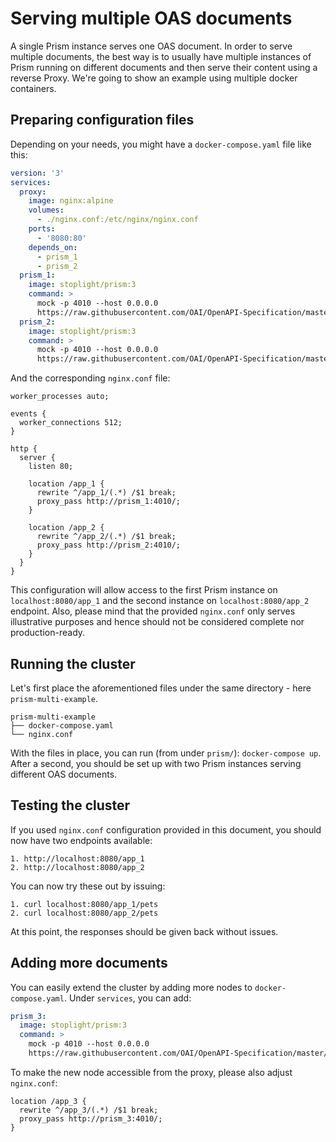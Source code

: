 # Serving multiple OAS documents

A single Prism instance serves one OAS document.
In order to serve multiple documents, the best way is to usually have multiple instances of Prism running on different documents and then serve their content using a reverse Proxy. We're going to show an example using multiple docker containers.

## Preparing configuration files

Depending on your needs, you might have a `docker-compose.yaml` file like this:

```yaml
version: '3'
services:
  proxy:
    image: nginx:alpine
    volumes:
      - ./nginx.conf:/etc/nginx/nginx.conf
    ports:
      - '8080:80'
    depends_on:
      - prism_1
      - prism_2
  prism_1:
    image: stoplight/prism:3
    command: >
      mock -p 4010 --host 0.0.0.0
      https://raw.githubusercontent.com/OAI/OpenAPI-Specification/master/examples/v2.0/yaml/petstore.yaml
  prism_2:
    image: stoplight/prism:3
    command: >
      mock -p 4010 --host 0.0.0.0
      https://raw.githubusercontent.com/OAI/OpenAPI-Specification/master/examples/v3.0/petstore.yaml
```

And the corresponding `nginx.conf` file:

```
worker_processes auto;

events {
  worker_connections 512;
}

http {
  server {
    listen 80;

    location /app_1 {
      rewrite ^/app_1/(.*) /$1 break;
      proxy_pass http://prism_1:4010/;
    }

    location /app_2 {
      rewrite ^/app_2/(.*) /$1 break;
      proxy_pass http://prism_2:4010/;
    }
  }
}
```

This configuration will allow access to the first Prism instance on `localhost:8080/app_1` and the second instance on `localhost:8080/app_2` endpoint.
Also, please mind that the provided `nginx.conf` only serves illustrative purposes and hence should not be considered complete nor production-ready.

## Running the cluster

Let's first place the aforementioned files under the same directory - here `prism-multi-example`.

```
prism-multi-example
├── docker-compose.yaml
└── nginx.conf
```

With the files in place, you can run (from under `prism/`): `docker-compose up`.
After a second, you should be set up with two Prism instances serving different OAS documents.

## Testing the cluster

If you used `nginx.conf` configuration provided in this document, you should now have two endpoints available:

```
1. http://localhost:8080/app_1
2. http://localhost:8080/app_2
```

You can now try these out by issuing:

```
1. curl localhost:8080/app_1/pets
2. curl localhost:8080/app_2/pets
```

At this point, the responses should be given back without issues.

## Adding more documents

You can easily extend the cluster by adding more nodes to `docker-compose.yaml`.
Under `services`, you can add:

```yaml
prism_3:
  image: stoplight/prism:3
  command: >
    mock -p 4010 --host 0.0.0.0
    https://raw.githubusercontent.com/OAI/OpenAPI-Specification/master/examples/v3.0/petstore.yaml
```

To make the new node accessible from the proxy, please also adjust `nginx.conf`:

```
location /app_3 {
  rewrite ^/app_3/(.*) /$1 break;
  proxy_pass http://prism_3:4010/;
}
```
